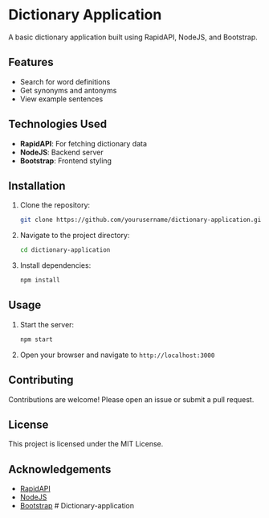 # Dictionary Application

A basic dictionary application built using RapidAPI, NodeJS, and Bootstrap.

## Features

- Search for word definitions
- Get synonyms and antonyms
- View example sentences

## Technologies Used

- **RapidAPI**: For fetching dictionary data
- **NodeJS**: Backend server
- **Bootstrap**: Frontend styling

## Installation

1. Clone the repository:
    ```bash
    git clone https://github.com/yourusername/dictionary-application.git
    ```
2. Navigate to the project directory:
    ```bash
    cd dictionary-application
    ```
3. Install dependencies:
    ```bash
    npm install
    ```

## Usage

1. Start the server:
    ```bash
    npm start
    ```
2. Open your browser and navigate to `http://localhost:3000`

## Contributing

Contributions are welcome! Please open an issue or submit a pull request.

## License

This project is licensed under the MIT License.

## Acknowledgements

- [RapidAPI](https://rapidapi.com/)
- [NodeJS](https://nodejs.org/)
- [Bootstrap](https://getbootstrap.com/)
#   D i c t i o n a r y - a p p l i c a t i o n  
 